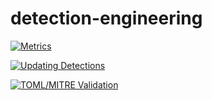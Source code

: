# detection-engineering

[![Metrics](https://github.com/Joe-Jee/detection-engineering/actions/workflows/metrics.yml/badge.svg)](https://github.com/Joe-Jee/detection-engineering/actions/workflows/metrics.yml)

[![Updating Detections](https://github.com/Joe-Jee/detection-engineering/actions/workflows/elastic_sync.yml/badge.svg)](https://github.com/Joe-Jee/detection-engineering/actions/workflows/elastic_sync.yml)

[![TOML/MITRE Validation](https://github.com/Joe-Jee/detection-engineering/actions/workflows/toml_mitre_validation.yml/badge.svg)](https://github.com/Joe-Jee/detection-engineering/actions/workflows/toml_mitre_validation.yml)
